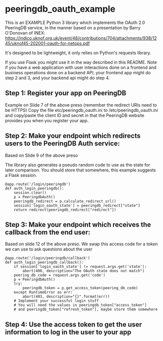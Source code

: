# peeringdb_oauth_example

This is an EXAMPLE Python 3 library which implements the OAuth 2.0 PeeringDB service, in the manner based on a presentation by Barry O'Donovan of INEX: https://indico.uknof.org.uk/event/48/contributions/704/attachments/938/1245/uknof45-202001-oauth-for-netops.pdf

It's designed to be lightweight, it only relies on Python's requests library.

If you use Flask you might use it in the way described in this README.  Note if you have a web application with user interactions done on a frontend and business operations done on a backend API, your frontend app might do step 2 and 3, and your backend api might do step 4.

## Step 1: Register your app on PeeringDB

Example on Slide 7 of the above preso (remember the redirect URIs need to be HTTPS)
Copy the file etc/peeringdb_oauth.ini to /etc/peeringdb_oauth.ini and copy/paste the client ID and secret in that the PeeringDB website provides you when you register your app.

## Step 2: Make your endpoint which redirects users to the PeeringDB Auth service:

Based on Slide 9 of the above preso

The library also generates a pseudo random code to use as the state for later comparison.  You should store that somewhere, this example suggests a Flask session.

```
@app.route('/login/peeringdb')
def auth_login_peeringdb():
    session.clear()
    p = PeeringdbAuth()
    peeringdb_redirect = p.calculate_redirect_url()
    session['login_oauth_state'] = peeringdb_redirect["state"]
    return redirect(peeringdb_redirect["redirect"])
```

## Step 3: Make your endpoint which receives the callback from the end user:

Based on slide 12 of the above preso. We swap this access code for a token we can use to ask questions about the user

```
@app.route('/login/peeringdb/callback')
def auth_login_peeringdb_callback():
    if session['login_oauth_state'] != request.args.get('state'):
        abort(400, description="The OAuth state does not match")
    peering_db_code = request.args.get('code')
    p = PeeringdbAuth()
    try:
        peeringdb_token = p.get_access_token(peering_db_code)
    except RuntimeError as err:
        abort(403, description="{}".format(err))
    # Implement your successful login stuff
    # You will need the values in peeringdb_token["access_token"] 
    # and peeringdb_token["refresh_token"], maybe store them somewhere
```

## Step 4: Use the access token to get the user information to log in the user to your app

